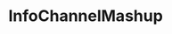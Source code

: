 # InfoChannelMashup

<!--<a href="https://githubsfdeploy.herokuapp.com?owner=Salesforcetidbits&repo=InfoChannelMash">-->
<!--  <img alt="Deploy to Salesforce"-->
<!--       src="https://raw.githubusercontent.com/afawcett/githubsfdeploy/master/src/main/webapp/resources/img/deploy.png">-->
<!--</a>-->

